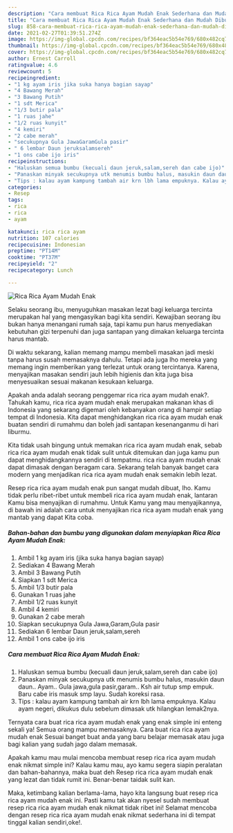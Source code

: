 ```yaml
---
description: "Cara membuat Rica Rica Ayam Mudah Enak Sederhana dan Mudah Dibuat"
title: "Cara membuat Rica Rica Ayam Mudah Enak Sederhana dan Mudah Dibuat"
slug: 858-cara-membuat-rica-rica-ayam-mudah-enak-sederhana-dan-mudah-dibuat
date: 2021-02-27T01:39:51.274Z
image: https://img-global.cpcdn.com/recipes/bf364eac5b54e769/680x482cq70/rica-rica-ayam-mudah-enak-foto-resep-utama.jpg
thumbnail: https://img-global.cpcdn.com/recipes/bf364eac5b54e769/680x482cq70/rica-rica-ayam-mudah-enak-foto-resep-utama.jpg
cover: https://img-global.cpcdn.com/recipes/bf364eac5b54e769/680x482cq70/rica-rica-ayam-mudah-enak-foto-resep-utama.jpg
author: Ernest Carroll
ratingvalue: 4.6
reviewcount: 5
recipeingredient:
- "1 kg ayam iris jika suka hanya bagian sayap"
- "4 Bawang Merah"
- "3 Bawang Putih"
- "1 sdt Merica"
- "1/3 butir pala"
- "1 ruas jahe"
- "1/2 ruas kunyit"
- "4 kemiri"
- "2 cabe merah"
- "secukupnya Gula JawaGaramGula pasir"
- " 6 lembar Daun jeruksalamsereh"
- "1 ons cabe ijo iris"
recipeinstructions:
- "Haluskan semua bumbu (kecuali daun jeruk,salam,sereh dan cabe ijo)"
- "Panaskan minyak secukupnya utk menumis bumbu halus, masukin daun daun.. Ayam.. Gula jawa,gula pasir,garam.. Ksh air tutup smp empuk. Baru cabe iris masuk smp layu. Sudah koreksi rasa."
- "Tips : kalau ayam kampung tambah air krn lbh lama empuknya. Kalau ayam negeri, dikukus dulu sebelum dimasak utk hilangkan lemak2nya."
categories:
- Resep
tags:
- rica
- rica
- ayam

katakunci: rica rica ayam 
nutrition: 107 calories
recipecuisine: Indonesian
preptime: "PT14M"
cooktime: "PT37M"
recipeyield: "2"
recipecategory: Lunch

---
```



![Rica Rica Ayam Mudah Enak](https://img-global.cpcdn.com/recipes/bf364eac5b54e769/680x482cq70/rica-rica-ayam-mudah-enak-foto-resep-utama.jpg)

Selaku seorang ibu, menyuguhkan masakan lezat bagi keluarga tercinta merupakan hal yang mengasyikan bagi kita sendiri. Kewajiban seorang ibu bukan hanya menangani rumah saja, tapi kamu pun harus menyediakan kebutuhan gizi terpenuhi dan juga santapan yang dimakan keluarga tercinta harus mantab.

Di waktu  sekarang, kalian memang mampu membeli masakan jadi meski tanpa harus susah memasaknya dahulu. Tetapi ada juga lho mereka yang memang ingin memberikan yang terlezat untuk orang tercintanya. Karena, menyajikan masakan sendiri jauh lebih higienis dan kita juga bisa menyesuaikan sesuai makanan kesukaan keluarga. 



Apakah anda adalah seorang penggemar rica rica ayam mudah enak?. Tahukah kamu, rica rica ayam mudah enak merupakan makanan khas di Indonesia yang sekarang digemari oleh kebanyakan orang di hampir setiap tempat di Indonesia. Kita dapat menghidangkan rica rica ayam mudah enak buatan sendiri di rumahmu dan boleh jadi santapan kesenanganmu di hari liburmu.

Kita tidak usah bingung untuk memakan rica rica ayam mudah enak, sebab rica rica ayam mudah enak tidak sulit untuk ditemukan dan juga kamu pun dapat menghidangkannya sendiri di tempatmu. rica rica ayam mudah enak dapat dimasak dengan beragam cara. Sekarang telah banyak banget cara modern yang menjadikan rica rica ayam mudah enak semakin lebih lezat.

Resep rica rica ayam mudah enak pun sangat mudah dibuat, lho. Kamu tidak perlu ribet-ribet untuk membeli rica rica ayam mudah enak, lantaran Kamu bisa menyajikan di rumahmu. Untuk Kamu yang mau menyajikannya, di bawah ini adalah cara untuk menyajikan rica rica ayam mudah enak yang mantab yang dapat Kita coba.

<!--inarticleads1-->

##### Bahan-bahan dan bumbu yang digunakan dalam menyiapkan Rica Rica Ayam Mudah Enak:

1. Ambil 1 kg ayam iris (jika suka hanya bagian sayap)
1. Sediakan 4 Bawang Merah
1. Ambil 3 Bawang Putih
1. Siapkan 1 sdt Merica
1. Ambil 1/3 butir pala
1. Gunakan 1 ruas jahe
1. Ambil 1/2 ruas kunyit
1. Ambil 4 kemiri
1. Gunakan 2 cabe merah
1. Siapkan secukupnya Gula Jawa,Garam,Gula pasir
1. Sediakan  6 lembar Daun jeruk,salam,sereh
1. Ambil 1 ons cabe ijo iris




<!--inarticleads2-->

##### Cara membuat Rica Rica Ayam Mudah Enak:

1. Haluskan semua bumbu (kecuali daun jeruk,salam,sereh dan cabe ijo)
1. Panaskan minyak secukupnya utk menumis bumbu halus, masukin daun daun.. Ayam.. Gula jawa,gula pasir,garam.. Ksh air tutup smp empuk. Baru cabe iris masuk smp layu. Sudah koreksi rasa.
1. Tips : kalau ayam kampung tambah air krn lbh lama empuknya. Kalau ayam negeri, dikukus dulu sebelum dimasak utk hilangkan lemak2nya.




Ternyata cara buat rica rica ayam mudah enak yang enak simple ini enteng sekali ya! Semua orang mampu memasaknya. Cara buat rica rica ayam mudah enak Sesuai banget buat anda yang baru belajar memasak atau juga bagi kalian yang sudah jago dalam memasak.

Apakah kamu mau mulai mencoba membuat resep rica rica ayam mudah enak nikmat simple ini? Kalau kamu mau, ayo kamu segera siapin peralatan dan bahan-bahannya, maka buat deh Resep rica rica ayam mudah enak yang lezat dan tidak rumit ini. Benar-benar taidak sulit kan. 

Maka, ketimbang kalian berlama-lama, hayo kita langsung buat resep rica rica ayam mudah enak ini. Pasti kamu tak akan nyesel sudah membuat resep rica rica ayam mudah enak nikmat tidak ribet ini! Selamat mencoba dengan resep rica rica ayam mudah enak nikmat sederhana ini di tempat tinggal kalian sendiri,oke!.

